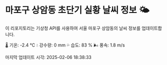 
# 마포구 상암동 초단기 실황 날씨 정보 🌤️

이 리포지토리는 기상청 API를 사용하여 서울 마포구 상암동의 날씨 정보를 업데이트합니다. 

🌡️ 기온: -2.4 ℃
💧 강수량: 0 mm
💦 습도: 83 %
🌬️ 풍속: 1.8 m/s

마지막 업데이트 시각: 2025-02-06 18:38:33    

